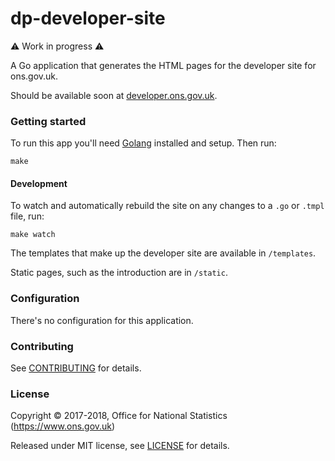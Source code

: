 dp-developer-site
================

:warning: Work in progress :warning:

A Go application that generates the HTML pages for the developer site for ons.gov.uk. 

Should be available soon at [developer.ons.gov.uk](https://developer.ons.gov.uk).

### Getting started

To run this app you'll need [Golang](https://golang.org/) installed and setup. Then run:

```
make
```

#### Development

To watch and automatically rebuild the site on any changes to a `.go` or `.tmpl` file, run:
```
make watch
```

The templates that make up the developer site are available in `/templates`.

Static pages, such as the introduction are in `/static`.

### Configuration

There's no configuration for this application.

### Contributing

See [CONTRIBUTING](CONTRIBUTING.md) for details.

### License

Copyright © 2017-2018, Office for National Statistics (https://www.ons.gov.uk)

Released under MIT license, see [LICENSE](LICENSE.md) for details.
